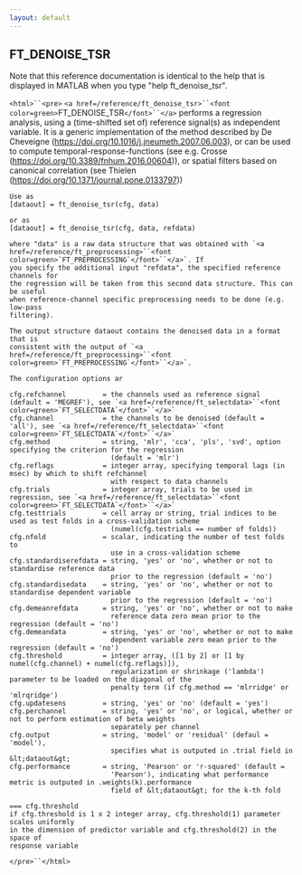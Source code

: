 ```yaml
---
layout: default
---
```


##  FT_DENOISE_TSR

Note that this reference documentation is identical to the help that is displayed in MATLAB when you type "help ft_denoise_tsr".

`<html>``<pre>`
    `<a href=/reference/ft_denoise_tsr>``<font color=green>`FT_DENOISE_TSR`</font>``</a>` performs a regression analysis, using a (time-shifted set
    of) reference signal(s) as independent variable. It is a generic
    implementation of the method described by De Cheveigne 
    (https://doi.org/10.1016/j.jneumeth.2007.06.003), or can be
    used to compute temporal-response-functions (see e.g. Crosse 
    (https://doi.org/10.3389/fnhum.2016.00604)), or
    spatial filters based on canonical correlation (see Thielen
    (https://doi.org/10.1371/journal.pone.0133797))
 
    Use as
    [dataout] = ft_denoise_tsr(cfg, data)
    
    or as
    [dataout] = ft_denoise_tsr(cfg, data, refdata)
 
    where "data" is a raw data structure that was obtained with `<a href=/reference/ft_preprocessing>``<font color=green>`FT_PREPROCESSING`</font>``</a>`. If
    you specify the additional input "refdata", the specified reference channels for
    the regression will be taken from this second data structure. This can be useful
    when reference-channel specific preprocessing needs to be done (e.g. low-pass
    filtering).
 
    The output structure dataout contains the denoised data in a format that is
    consistent with the output of `<a href=/reference/ft_preprocessing>``<font color=green>`FT_PREPROCESSING`</font>``</a>`.
 
    The configuration options ar
 
    cfg.refchannel         = the channels used as reference signal (default = 'MEGREF'), see `<a href=/reference/ft_selectdata>``<font color=green>`FT_SELECTDATA`</font>``</a>`
    cfg.channel            = the channels to be denoised (default = 'all'), see `<a href=/reference/ft_selectdata>``<font color=green>`FT_SELECTDATA`</font>``</a>` 
    cfg.method             = string, 'mlr', 'cca', 'pls', 'svd', option specifying the criterion for the regression
                             (default = 'mlr')
    cfg.reflags            = integer array, specifying temporal lags (in msec) by which to shift refchannel
                             with respect to data channels
    cfg.trials             = integer array, trials to be used in regression, see `<a href=/reference/ft_selectdata>``<font color=green>`FT_SELECTDATA`</font>``</a>`
    cfg.testtrials         = cell array or string, trial indices to be used as test folds in a cross-validation scheme
                             (numel(cfg.testrials == number of folds))
    cfg.nfold              = scalar, indicating the number of test folds to
                             use in a cross-validation scheme
    cfg.standardiserefdata = string, 'yes' or 'no', whether or not to standardise reference data
                             prior to the regression (default = 'no')
    cfg.standardisedata    = string, 'yes' or 'no', whether or not to standardise dependent variable
                             prior to the regression (default = 'no')
    cfg.demeanrefdata      = string, 'yes' or 'no', whether or not to make
                             reference data zero mean prior to the regression (default = 'no')
    cfg.demeandata         = string, 'yes' or 'no', whether or not to make
                             dependent variable zero mean prior to the regression (default = 'no')
    cfg.threshold          = integer array, ([1 by 2] or [1 by numel(cfg.channel) + numel(cfg.reflags)]), 
                             regularization or shrinkage ('lambda') parameter to be loaded on the diagonal of the
                             penalty term (if cfg.method == 'mlrridge' or 'mlrqridge')
    cfg.updatesens         = string, 'yes' or 'no' (default = 'yes')
    cfg.perchannel         = string, 'yes' or 'no', or logical, whether or not to perform estimation of beta weights
                             separately per channel
    cfg.output             = string, 'model' or 'residual' (defaul = 'model'), 
                             specifies what is outputed in .trial field in &lt;dataout&gt; 
    cfg.performance        = string, 'Pearson' or 'r-squared' (default =
                             'Pearson'), indicating what performance metric is outputed in .weights(k).performance
                             field of &lt;dataout&gt; for the k-th fold     
 
    === cfg.threshold
    if cfg.threshold is 1 x 2 integer array, cfg.threshold(1) parameter scales uniformly
    in the dimension of predictor variable and cfg.threshold(2) in the space of
    response variable
 
 
`</pre>``</html>`

